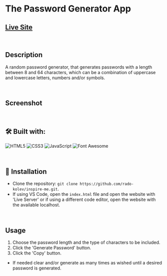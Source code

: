 # The Password Generator App

## [Live Site](https://the-password-generator-app.netlify.app)

<br/>

## Description

A random password generator, that generates passwords with a length between 8 and 64 characters, which can be a combination of uppercase and lowercase letters, numbers and/or symbols.

<br/>

## Screenshot



<br/>

## 🛠️ Built with:

![HTML5](https://img.shields.io/badge/HTML5-E34F26?style=for-the-badge&logo=html5&logoColor=white)
![CSS3](https://img.shields.io/badge/CSS3-1572B6?style=for-the-badge&logo=css3&logoColor=white)
![JavaScript](https://img.shields.io/badge/JavaScript-F7DF1E?style=for-the-badge&logo=javascript&logoColor=black)
![Font Awesome](https://img.shields.io/badge/Font_Awesome-339AF0?style=for-the-badge&logo=fontawesome&logoColor=white)

<br/>

## 💾 Installation

- Clone the repository: `git clone https://github.com/rado-kolev/inspire-me.git`.
- If using VS Code, open the `index.html` file and open the website with 'Live Server' or if using a different code editor, open the website with the available localhost.

<br/>

## Usage

1. Choose the password length and the type of characters to be included.
2. Click the 'Generate Password' button.
3. Click the 'Copy' button.

- If needed clear and/or generate as many times as wished until a desired password is generated.
